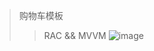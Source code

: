 >购物车模板
>>RAC && MVVM
![image](https://github.com/Josin22/JSShopCartModule/blob/master/Source/gig.gif)
